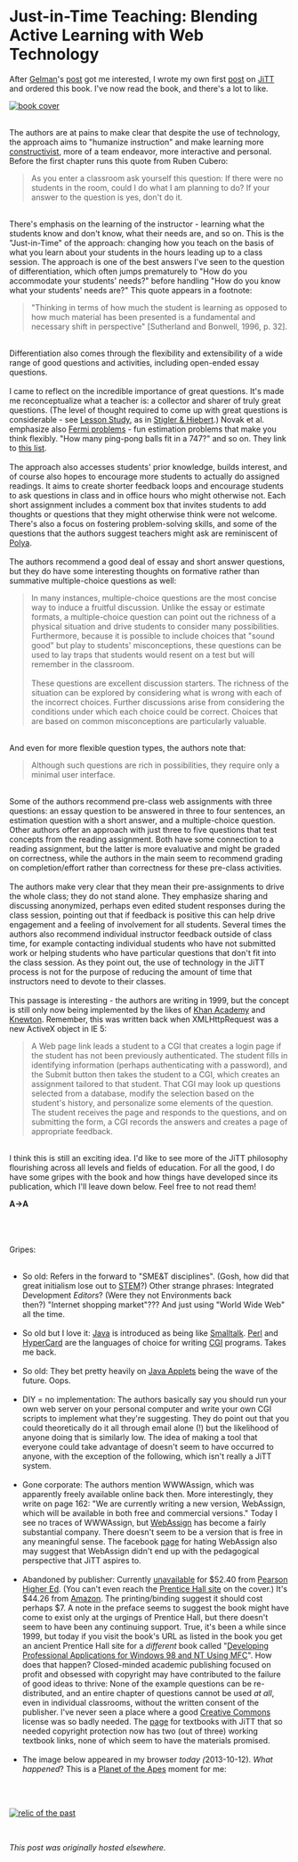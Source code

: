 # Just-in-Time Teaching: Blending Active Learning with Web Technology

<div>
<p>After <a href="http://andrewgelman.com/">Gelman</a>'s <a href="http://andrewgelman.com/2013/09/27/setting-up-jitts-online/">post</a> got me interested, I wrote my own first <a href="http://planspace.org/2013/10/08/just-in-time-teaching-jitt-very-cool-but-hamstrung-by-lousy-name-and-lack-of-implementation/">post</a> on <a href="http://jittdl.physics.iupui.edu/jitt/">JiTT</a> and ordered this book. I've now read the book, and there's a lot to like.<br>
</p>
<p><a href="http://www.amazon.com/Just-In-Time-Teaching-Blending-Learning-Technology/dp/0130850349/"><img class="aligncenter size-medium wp-image-408" alt="book cover" src="0130850349.jpg"></a></p>
<br>
<span>The authors are at pains to make clear that despite the use of technology, the approach aims to "humanize instruction" and make learning more <a href="http://en.wikipedia.org/wiki/Constructivism_(philosophy_of_education)">constructivist</a>, more of a team endeavor, more interactive and personal. Before the first chapter runs this quote from Ruben Cubero:</span><br>
<blockquote>As you enter a classroom ask yourself this question: If there were no students in the room, could I do what I am planning to do? If your answer to the question is yes, don't do it.</blockquote>
<br>
There's emphasis on the learning of the instructor - learning what the students know and don't know, what their needs are, and so on. This is the "Just-in-Time" of the approach: changing how you teach on the basis of what you learn about your students in the hours leading up to a class session. The approach is one of the best answers I've seen to the question of differentiation, which often jumps prematurely to "How do you accommodate your students' needs?" before handling "How do you know what your students' needs are?" This quote appears in a footnote:<br>
<blockquote>"Thinking in terms of how much the student is learning as opposed to how much material has been presented is a fundamental and necessary shift in perspective" [Sutherland and Bonwell, 1996, p. 32].</blockquote>
<br>
Differentiation also comes through the flexibility and extensibility of a wide range of good questions and activities, including open-ended essay questions.<br>
<br>
I came to reflect on the incredible importance of great questions. It's made me reconceptualize what a teacher is: a collector and sharer of truly great questions. (The level of thought required to come up with great questions is considerable - see&#160;<a href="http://en.wikipedia.org/wiki/Lesson_study">Lesson Study</a>, as in&#160;<a href="http://www.amazon.com/The-Teaching-Gap-Improving-Education/dp/1439143137">Stigler &amp; Hiebert</a>.) Novak et al. emphasize also <a href="http://en.wikipedia.org/wiki/Fermi_problem">Fermi problems</a>&#160;- fun estimation problems that make you think flexibly. "How many ping-pong balls fit in a 747?" and so on. They link to <a href="http://www.physics.umd.edu/perg/fermi/fermi.htm">this list</a>.<br>
<br>
The approach also accesses students' prior knowledge, builds interest, and of course also hopes to encourage more students to actually do assigned readings. It aims to create shorter feedback loops and encourage students to ask questions in class and in office hours who might otherwise not. Each short assignment includes a comment box that invites students to add thoughts or questions that they might otherwise think were not welcome. There's also a focus on fostering problem-solving skills, and some of the questions that the authors suggest teachers might ask are reminiscent of <a href="http://planspace.org/2013/09/28/polyas-how-to-solve-it-quotes-and-comments/">Polya</a>.<br>
<br>
The authors recommend a good deal of essay and short answer questions, but they do have some interesting thoughts on formative rather than summative multiple-choice questions as well:<br>
<blockquote>In many instances, multiple-choice questions are the most concise way to induce a fruitful discussion. Unlike the essay or estimate formats, a multiple-choice question can point out the richness of a physical situation and drive students to consider many possibilities. Furthermore, because it is possible to include choices that "sound good" but play to students' misconceptions, these questions can be used to lay traps that students would resent on a test but will remember in the classroom.<br>
<br>
These questions are excellent discussion starters. The richness of the situation can be explored by considering what is wrong with each of the incorrect choices. Further discussions arise from considering the conditions under which each choice could be correct. Choices that are based on common misconceptions are particularly valuable.</blockquote>
<br>
And even for more flexible question types, the authors note that:<br>
<blockquote>Although such questions are rich in possibilities, they require only a minimal user interface.</blockquote>
<br>
<span>Some of the authors recommend pre-class web assignments with three questions: an essay question to be answered in three to four sentences, an estimation question with a short answer, and a multiple-choice question. Other authors offer an approach with just three to five questions that test concepts from the reading assignment. Both have some connection to a reading assignment, but the latter is more evaluative and might be graded on correctness, while the authors in the main seem to recommend grading on completion/effort rather than correctness for these pre-class activities.</span><br>
<br>
The authors make very clear that they mean their pre-assignments to drive the whole class; they do not stand alone. They emphasize sharing and discussing anonymized, perhaps even edited student responses during the class session, pointing out that if feedback is positive this can help drive engagement and a feeling of involvement for all students. Several times the authors also recommend individual instructor feedback outside of class time, for example contacting individual students who have not submitted work or helping students who have particular questions that don't fit into the class session. As they point out, the use of technology in the JiTT process is not for the purpose of reducing the amount of time that instructors need to devote to their classes.<br>
<br>
This passage is interesting - the authors are writing in 1999, but the concept is still only now being implemented by the likes of <a href="https://www.khanacademy.org/exercisedashboard">Khan Academy</a> and <a href="http://www.knewton.com/">Knewton</a>. Remember, this was written back when XMLHttpRequest was a new ActiveX object in IE 5:<br>
<blockquote>A Web page link leads a student to a CGI that creates a login page if the student has not been previously authenticated. The student fills in identifying information (perhaps authenticating with a password), and the Submit button then takes the student to a CGI, which creates an assignment tailored to that student. That CGI may look up questions selected from a database, modify the selection based on the student's history, and personalize some elements of the question. The student receives the page and responds to the questions, and on submitting the form, a CGI records the answers and creates a page of appropriate feedback.</blockquote>
<br>
I think this is still an exciting idea. I'd like to see more of the JiTT philosophy flourishing across all levels and fields of education. For all the good, I do have some gripes with the book and how things have developed since its publication, which I'll leave down below. Feel free to not read them!<br>
<p><strong>A&#8594;A</strong></p>
<br>
&#160;<br>
<br>
Gripes:<br>
<ul>
<br>
	<li>So old: Refers in the forward to "SME&amp;T disciplines". (Gosh, how did that great initialism lose out to <a href="http://en.wikipedia.org/wiki/STEM_fields">STEM</a>?) Other strange phrases:&#160;Integrated Development&#160;<em>Editors</em>? (Were they not Environments back then?)&#160;"Internet shopping market"??? And just using "World Wide Web" all the time.</li>
<br>
	<li>So old but I love it: <a href="http://en.wikipedia.org/wiki/Java_(programming_language)">Java</a> is introduced as being like <a href="http://en.wikipedia.org/wiki/Smalltalk">Smalltalk</a>. <a href="http://en.wikipedia.org/wiki/Perl">Perl</a> and <a href="http://en.wikipedia.org/wiki/Hypercard">HyperCard</a> are the languages of choice for writing <a href="http://en.wikipedia.org/wiki/Common_Gateway_Interface">CGI</a> programs. Takes me back.</li>
<br>
	<li>So old: They bet pretty heavily on <a href="http://en.wikipedia.org/wiki/Java_applet">Java Applets</a> being the wave of the future. Oops.</li>
<br>
	<li>DIY = no implementation: The authors basically say you should run your own web server on your personal computer and write your own CGI scripts to implement what they're suggesting. They do point out that you could theoretically do it all through email alone (!) but the likelihood of anyone doing that is similarly low. The idea of making a tool that everyone could take advantage of doesn't seem to have occurred to anyone, with the exception of the following, which isn't really a JiTT system.</li>
<br>
	<li>Gone corporate: The authors mention WWWAssign, which was apparently freely available online back then. More interestingly, they write on page 162: "We are currently writing a new version, WebAssign, which will be available in both free and commercial versions." Today I see no traces of WWWAssign, but <a href="http://webassign.net/">WebAssign</a> has become a fairly substantial company. There doesn't seem to be a version that is free in any meaningful sense. The facebook <a href="https://www.facebook.com/pages/I-Hate-Webassign/137303309566">page</a> for hating WebAssign also may suggest that WebAssign didn't end up with the pedagogical perspective that JiTT aspires to.</li>
<br>
	<li>Abandoned by publisher: Currently <a href="http://www.pearsonhighered.com/pearsonhigheredus/educator/product/products_detail.page?isbn=0130850349">unavailable</a>&#160;for $52.40 from <a href="http://home.pearsonhighered.com/">Pearson Higher Ed</a>. (You can't even reach the <a href="http://www.prenhall.com">Prentice Hall site</a> on the cover.) It's $44.26 from <a href="http://www.amazon.com/Just-In-Time-Teaching-Blending-Learning-Technology/dp/0130850349/">Amazon</a>. The printing/binding suggest it should cost perhaps $7. A note in the preface seems to suggest the book might have come to exist only at the urgings of Prentice Hall, but there doesn't seem to have been any continuing support. True, it's been a while since 1999, but today if you visit the book's URL as listed in the book you get an ancient Prentice Hall site for a <em>different</em> book called "<a href="http://prenhall.com/allbooks/esm_0130850349.html">Developing Professional Applications for Windows 98 and NT Using MFC</a>". How does that happen? Closed-minded academic publishing focused on profit and obsessed with copyright may have contributed to the failure of good ideas to thrive: None of the example questions can be re-distributed, and an entire chapter of questions cannot be used <em>at all</em>, even in individual classrooms, without the written consent of the publisher. I've never seen a place where a good <a href="http://creativecommons.org/">Creative Commons</a> license was so badly needed. The <a href="http://prenhall.com/giancoli">page</a> for textbooks with JiTT that so needed copyright protection now has two (out of three) working textbook links, none of which seem to have the materials promised.</li>
<br>
	<li>The image below appeared in my browser <em>today (</em>2013-10-12). <em>What happened</em>? This is a <a href="http://www.youtube.com/watch?v=Gb4eZ7Z5yk8">Planet of the Apes</a> moment for me:</li>
<br>
</ul>
<br>
<p><a href="http://webphysics.davidson.edu/"><img class="aligncenter  wp-image-412" alt="relic of the past" src="screen-shot-2013-10-12-at-3-44-29-pm.png"></a></p>
<br>
</div>


*This post was originally hosted elsewhere.*
